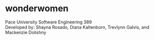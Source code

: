 # wonderwomen
Pace University Software Engineering 389 
<br />
Developed by: Shayna Rosado, Diana Kaltenborn, Trevlynn Galvis, and Mackenzie Dolishny
